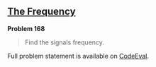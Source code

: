 [The Frequency][ce]
-------------------

**Problem 168**

> Find the signals frequency.

Full problem statement is available on [CodeEval][ce].

[ce]: https://www.codeeval.com/browse/168/
      "View problem statement on CodeEval"
